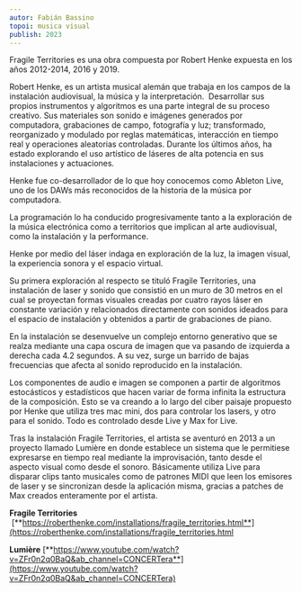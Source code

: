 ```yaml
---
autor: Fabián Bassino
topoi: musica visual
publish: 2023
---
```


Fragile Territories es una obra compuesta por Robert Henke expuesta en los años 2012-2014, 2016 y 2019.

Robert Henke, es un artista musical alemán que trabaja en los campos de la instalación audiovisual, la música y la interpretación.  Desarrollar sus propios instrumentos y algoritmos es una parte integral de su proceso creativo. Sus materiales son sonido e imágenes generados por computadora, grabaciones de campo, fotografía y luz; transformado, reorganizado y modulado por reglas matemáticas, interacción en tiempo real y operaciones aleatorias controladas. Durante los últimos años, ha estado explorando el uso artístico de láseres de alta potencia en sus instalaciones y actuaciones.

Henke fue co-desarrollador de lo que hoy conocemos como Ableton Live, uno de los DAWs más reconocidos de la historia de la música por computadora.

La programación lo ha conducido progresivamente tanto a la exploración de la música electrónica como a territorios que implican al arte audiovisual, como la instalación y la performance.

Henke por medio del láser indaga en exploración de la luz, la imagen visual, la experiencia sonora y el espacio virtual.

Su primera exploración al respecto se tituló Fragile Territories, una instalación de laser y sonido que consistió en un muro de 30 metros en el cual se proyectan formas visuales creadas por cuatro rayos láser en constante variación y relacionados directamente con sonidos ideados para el espacio de instalación y obtenidos a partir de grabaciones de piano.

En la instalación se desenvuelve un complejo entorno generativo que se realza mediante una capa oscura de imagen que va pasando de izquierda a derecha cada 4.2 segundos. A su vez, surge un barrido de bajas frecuencias que afecta al sonido reproducido en la instalación.

Los componentes de audio e imagen se componen a partir de algoritmos estocásticos y estadísticos que hacen variar de forma infinita la estructura de la composición. Esto se va creando a lo largo del ciber paisaje propuesto por Henke que utiliza tres mac mini, dos para controlar los lasers, y otro para el sonido. Todo es controlado desde Live y Max for Live.

Tras la instalación Fragile Territories, el artista se aventuró en 2013 a un proyecto llamado Lumière en donde establece un sistema que le permitiese expresarse en tiempo real mediante la improvisación, tanto desde el aspecto visual como desde el sonoro. Básicamente utiliza Live para disparar clips tanto musicales como de patrones MIDI que leen los emisores de laser y se sincronizan desde la aplicación misma, gracias a patches de Max creados enteramente por el artista.

**Fragile Territories**  [**https://roberthenke.com/installations/fragile_territories.html**](https://roberthenke.com/installations/fragile_territories.html

**Lumière** [**https://www.youtube.com/watch?v=ZFr0n2q0BaQ&ab_channel=CONCERTera**](https://www.youtube.com/watch?v=ZFr0n2q0BaQ&ab_channel=CONCERTera)